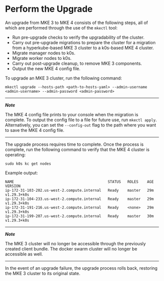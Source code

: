 # Perform the Upgrade

An upgrade from MKE 3 to MKE 4 consists of the following steps, all of which
are performed through the use of the `mkectl` tool:

- Run pre-upgrade checks to verify the upgradability of the cluster.
- Carry out pre-upgrade migrations to prepare the cluster for a migration from
  a hyperkube-based MKE 3 cluster to a k0s-based MKE 4 cluster.
- Migrate manager nodes to k0s.
- Migrate worker nodes to k0s.
- Carry out post-upgrade cleanup, to remove MKE 3 components.
- Output the new MKE 4 config file.

To upgrade an MKE 3 cluster, run the following command:

```shell
mkectl upgrade --hosts-path <path-to-hosts-yaml> --admin-username <admin-username> --admin-password <admin-password>
```

---
***Note***

The MKE 4 config file prints to your console when the migration is complete. To
output the config file to a file for future use, run `mkectl apply`.
Alternatively, you can set the `--config-out` flag to the path where you want
to save the MKE 4 config file.

---

The upgrade process requires time to complete. Once the process is complete,
run the following command to verify that the MKE 4 cluster is operating:

```shell
sudo k0s kc get nodes
```

Example output:

```shell
NAME                                           STATUS   ROLES    AGE   VERSION
ip-172-31-103-202.us-west-2.compute.internal   Ready    master   29m   v1.29.3+k0s
ip-172-31-104-233.us-west-2.compute.internal   Ready    master   29m   v1.29.3+k0s
ip-172-31-191-216.us-west-2.compute.internal   Ready    <none>   29m   v1.29.3+k0s
ip-172-31-199-207.us-west-2.compute.internal   Ready    master   30m   v1.29.3+k0s
```

---

***Note***

The MKE 3 cluster will no longer be accessible through the previously created
client bundle. The docker swarm cluster will no longer be accessible as well.

---

In the event of an upgrade failure, the upgrade process rolls back,
restoring the MKE 3 cluster to its original state.